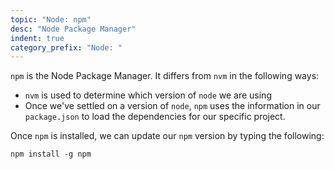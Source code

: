 ```yaml
---
topic: "Node: npm"
desc: "Node Package Manager"
indent: true
category_prefix: "Node: "
---
```


`npm` is the Node Package Manager.  It differs from `nvm` in the following ways:

* `nvm` is used to determine which version of `node` we are using
* Once we've settled on a version of `node`,  `npm` uses the information in our `package.json` to load the dependencies for our specific project. 

Once `npm` is installed, we can update our `npm` version by typing the following:

```
npm install -g npm
```


